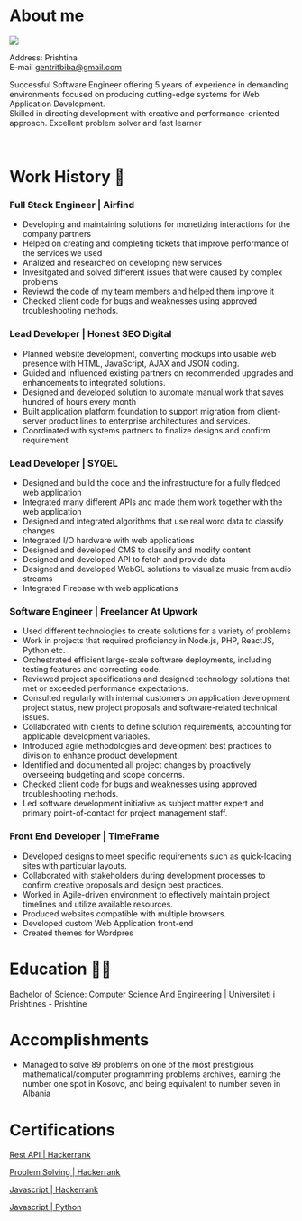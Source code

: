 # About me

![](https://lh3.googleusercontent.com/a-/AOh14Gionr7mgk1BS-FUF_lG_HNababb7KsoD4Xgi7AM=s288-p-no)

Address: Prishtina <br>
E-mail  gentritbiba@gmail.com

Successful Software Engineer offering 5 years of experience in demanding environments focused on producing cutting-edge
systems for Web Application Development.<br> Skilled in directing development with creative and performance-oriented approach.
Excellent problem solver and fast learner

<br>

# Work History 📜


### Full Stack Engineer | Airfind

- Developing and maintaining solutions for monetizing interactions for the company partners
- Helped on creating and completing tickets that improve performance of the services we used
- Analized and researched on developing new services
- Invesitgated and solved different issues that were caused by complex problems
- Reviewd the code of my team members and helped them improve it
- Checked client code for bugs and weaknesses using approved troubleshooting methods.

### Lead Developer | Honest SEO Digital 

- Planned website development, converting mockups into usable web presence with HTML, JavaScript, AJAX and JSON coding.
- Guided and influenced existing partners on recommended upgrades and enhancements to integrated solutions.
- Designed and developed solution to automate manual work that saves hundred of hours every month
- Built application platform foundation to support migration from client-server product lines to enterprise architectures and services.
- Coordinated with systems partners to finalize designs and confirm requirement

### Lead Developer | SYQEL
- Designed and build the code and the infrastructure for a fully fledged web application
- Integrated many different APIs and made them work together with the web application
- Designed and integrated algorithms that use real word data to classify changes
- Integrated I/O hardware with web applications
- Designed and developed CMS to classify and modify content
- Designed and developed API to fetch and provide data
- Designed and developed WebGL solutions to visualize music from audio streams
- Integrated Firebase with web applications

### Software Engineer | Freelancer At Upwork

- Used different technologies to create solutions for a variety of problems
- Work in projects that required proficiency in Node.js, PHP, ReactJS, Python etc.
- Orchestrated efficient large-scale software deployments, including testing features and correcting code.
- Reviewed project specifications and designed technology solutions that met or exceeded performance expectations.
- Consulted regularly with internal customers on application development project status, new project proposals and software-related technical issues.
- Collaborated with clients to define solution requirements, accounting for applicable development variables.
- Introduced agile methodologies and development best practices to division to enhance product development.
- Identified and documented all project changes by proactively overseeing budgeting and scope concerns.
- Checked client code for bugs and weaknesses using approved troubleshooting methods.
- Led software development initiative as subject matter expert and primary point-of-contact for project management staff.

### Front End Developer | TimeFrame

- Developed designs to meet specific requirements such as quick-loading sites with particular layouts.
- Collaborated with stakeholders during development processes to confirm creative proposals and design best practices.
- Worked in Agile-driven environment to effectively maintain project timelines and utilize available resources.
- Produced websites compatible with multiple browsers.
- Developed custom Web Application front-end
- Created themes for Wordpres

# Education 🧑‍🎓

Bachelor of Science: Computer Science And Engineering | Universiteti i Prishtines - Prishtine

# Accomplishments
- Managed to solve 89 problems on one of the most prestigious mathematical/computer programming problems archives, earning the number one spot in Kosovo, and being equivalent to number seven in Albania

# Certifications

[Rest API | Hackerrank](https://www.hackerrank.com/certificates/7a2fc7aed39c)

[Problem Solving | Hackerrank](https://www.hackerrank.com/certificates/cf816bd73814)

[Javascript | Hackerrank](https://www.hackerrank.com/certificates/02852118c286)

[Javascript | Python](https://www.hackerrank.com/certificates/f63ebbc21818)

